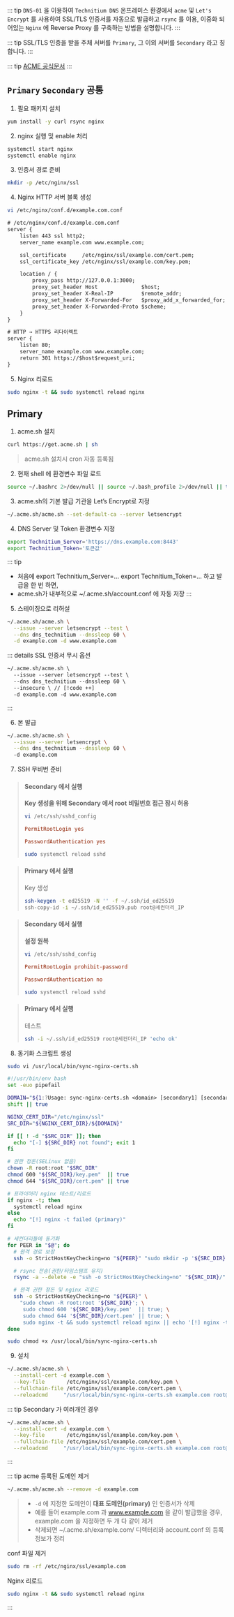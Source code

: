 ::: tip
`DNS-01` 을 이용하여 `Technitium DNS` 온프레미스 환경에서 `acme` 및 `Let's Encrypt` 를 사용하여 SSL/TLS 인증서를 자동으로 발급하고 `rsync` 를 이용, 이중화 되어있는 `Nginx` 에 Reverse Proxy 를 구축하는 방법을 설명합니다.
:::

::: tip
SSL/TLS 인증을 받을 주체 서버를 `Primary`, 그 이외 서버를 `Secondary` 라고 칭합니다.
:::

::: tip
[ACME 공식문서](https://github.com/acmesh-official/acme.sh)
:::

## `Primary` `Secondary` 공통
1. 필요 패키지 설치 
``` bash
yum install -y curl rsync nginx
```

2. nginx 실행 및 enable 처리
``` bash
systemctl start nginx
systemctl enable nginx
```

3. 인증서 경로 준비
``` bash
mkdir -p /etc/nginx/ssl
```

4. Nginx HTTP 서버 블록 생성
``` bash
vi /etc/nginx/conf.d/example.com.conf
```
``` txt
# /etc/nginx/conf.d/example.com.conf
server {
    listen 443 ssl http2;
    server_name example.com www.example.com;

    ssl_certificate     /etc/nginx/ssl/example.com/cert.pem;
    ssl_certificate_key /etc/nginx/ssl/example.com/key.pem;

    location / {
        proxy_pass http://127.0.0.1:3000;
        proxy_set_header Host              $host;
        proxy_set_header X-Real-IP         $remote_addr;
        proxy_set_header X-Forwarded-For   $proxy_add_x_forwarded_for;
        proxy_set_header X-Forwarded-Proto $scheme;
    }
}

# HTTP → HTTPS 리다이렉트
server {
    listen 80;
    server_name example.com www.example.com;
    return 301 https://$host$request_uri;
}
```

5. Nginx 리로드
``` bash
sudo nginx -t && sudo systemctl reload nginx
```

## Primary
1. acme.sh 설치
``` bash
curl https://get.acme.sh | sh
```
> acme.sh 설치시 cron 자동 등록됨

2. 현재 shell 에 환경변수 파일 로드
``` bash
source ~/.bashrc 2>/dev/null || source ~/.bash_profile 2>/dev/null || true
```

3. acme.sh의 기본 발급 기관을 Let’s Encrypt로 지정
``` bash
~/.acme.sh/acme.sh --set-default-ca --server letsencrypt
```

4. DNS Server 및 Token 환경변수 지정
``` bash
export Technitium_Server='https://dns.example.com:8443'
export Technitium_Token='토큰값'
```

::: tip
- 처음에 export Technitium_Server=... export Technitium_Token=... 하고 발급을 한 번 하면,
- acme.sh가 내부적으로 ~/.acme.sh/account.conf 에 자동 저장
:::

5. 스테이징으로 리허설
``` bash
~/.acme.sh/acme.sh \
  --issue --server letsencrypt --test \
  --dns dns_technitium --dnssleep 60 \
  -d example.com -d www.example.com
```

::: details SSL 인증서 무시 옵션
``` txt
~/.acme.sh/acme.sh \
  --issue --server letsencrypt --test \
  --dns dns_technitium --dnssleep 60 \
  --insecure \ // [!code ++]
  -d example.com -d www.example.com
```
:::

6. 본 발급
``` bash
~/.acme.sh/acme.sh \
  --issue --server letsencrypt \
  --dns dns_technitium --dnssleep 60 \ 
  -d example.com
```

7. SSH 무비번 준비
> #### Secondary 에서 실행
> **Key 생성을 위해 Secondary 에서 root 비밀번호 접근 잠시 허용**
> ``` bash
> vi /etc/ssh/sshd_config
> ```
>
> ``` ini
> PermitRootLogin yes
> 
> PasswordAuthentication yes
> ```
>
> ``` bash
> sudo systemctl reload sshd
> ```

> #### Primary 에서 실행 
> Key 생성
> ``` bash
> ssh-keygen -t ed25519 -N '' -f ~/.ssh/id_ed25519
> ssh-copy-id -i ~/.ssh/id_ed25519.pub root@세컨더리_IP
> ```

> #### Secondary 에서 실행
> **설정 원복**
> ``` bash
> vi /etc/ssh/sshd_config
> ```
> 
> ``` ini
> PermitRootLogin prohibit-password
> 
> PasswordAuthentication no
> ```
>
> ``` bash
> sudo systemctl reload sshd
> ```

> #### Primary 에서 실행 
> 테스트
> ``` bash
> ssh -i ~/.ssh/id_ed25519 root@세컨더리_IP 'echo ok'
> ```

8. 동기화 스크립트 생성
``` bash
sudo vi /usr/local/bin/sync-nginx-certs.sh
```
``` sh
#!/usr/bin/env bash
set -euo pipefail

DOMAIN="${1:?Usage: sync-nginx-certs.sh <domain> [secondary1] [secondary2...]}"
shift || true

NGINX_CERT_DIR="/etc/nginx/ssl"
SRC_DIR="${NGINX_CERT_DIR}/${DOMAIN}"

if [[ ! -d "$SRC_DIR" ]]; then
  echo "[-] ${SRC_DIR} not found"; exit 1
fi

# 권한 정돈(SELinux 없음)
chown -R root:root "$SRC_DIR"
chmod 600 "${SRC_DIR}/key.pem"  || true
chmod 644 "${SRC_DIR}/cert.pem" || true

# 프라이머리 nginx 테스트/리로드
if nginx -t; then
  systemctl reload nginx
else
  echo "[!] nginx -t failed (primary)"
fi

# 세컨더리들에 동기화
for PEER in "$@"; do
  # 원격 경로 보장
  ssh -o StrictHostKeyChecking=no "${PEER}" "sudo mkdir -p '${SRC_DIR}'"

  # rsync 전송(권한/타임스탬프 유지)
  rsync -a --delete -e "ssh -o StrictHostKeyChecking=no" "${SRC_DIR}/" "${PEER}:${SRC_DIR}/"

  # 원격 권한 정돈 및 nginx 리로드
  ssh -o StrictHostKeyChecking=no "${PEER}" \
    "sudo chown -R root:root '${SRC_DIR}'; \
     sudo chmod 600 '${SRC_DIR}/key.pem'  || true; \
     sudo chmod 644 '${SRC_DIR}/cert.pem' || true; \
     sudo nginx -t && sudo systemctl reload nginx || echo '[!] nginx -t failed (secondary: ${PEER})'"
done
```
``` bash
sudo chmod +x /usr/local/bin/sync-nginx-certs.sh
```

9. 설치
``` bash
~/.acme.sh/acme.sh \
  --install-cert -d example.com \
  --key-file       /etc/nginx/ssl/example.com/key.pem \
  --fullchain-file /etc/nginx/ssl/example.com/cert.pem \
  --reloadcmd     "/usr/local/bin/sync-nginx-certs.sh example.com root@세컨더리_IP"
```

::: tip
Secondary 가 여러개인 경우
``` bash
~/.acme.sh/acme.sh \
  --install-cert -d example.com \
  --key-file       /etc/nginx/ssl/example.com/key.pem \
  --fullchain-file /etc/nginx/ssl/example.com/cert.pem \
  --reloadcmd     "/usr/local/bin/sync-nginx-certs.sh example.com root@세컨더리_IP1 root@세컨더리_IP2 root@세컨더리_IP3"
```
:::

::: tip
acme 등록된 도메인 제거
``` bash
~/.acme.sh/acme.sh --remove -d example.com
```
> - `-d` 에 지정한 도메인이 **대표 도메인(primary)** 인 인증서가 삭제
> - 예를 들어 example.com 과 www.example.com 을 같이 발급했을 경우, example.com 을 지정하면 두 개 다 같이 제거
> - 삭제되면 ~/.acme.sh/example.com/ 디렉터리와 account.conf 의 등록 정보가 정리

conf 파일 제거
``` bash
sudo rm -rf /etc/nginx/ssl/example.com
```

Nginx 리로드
``` bash
sudo nginx -t && sudo systemctl reload nginx
```
:::
